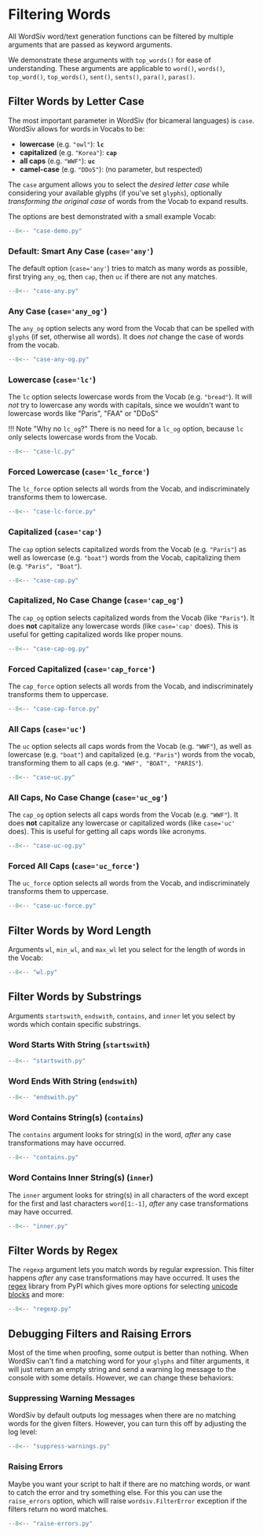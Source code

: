 # Filtering Words

All WordSiv word/text generation functions can be filtered by multiple
arguments that are passed as keyword arguments.

We demonstrate these arguments with `top_words()` for ease of understanding.
These arguments are applicable to `word()`, `words()`, `top_word()`,
`top_words()`, `sent()`, `sents()`, `para()`, `paras()`.


## Filter Words by Letter Case

The most important parameter in WordSiv (for bicameral languages) is `case`.
WordSiv allows for words in Vocabs to be:

- **lowercase** (e.g. `"owl"`): **`lc`**
- **capitalized** (e.g. `"Korea"`): **`cap`**
- **all caps** (e.g. `"WWF"`): **`uc`**
- **camel-case** (e.g. `"DDoS"`): (no parameter, but respected)

The `case` argument allows you to select the *desired letter case* while
considering your available glyphs (if you've set `glyphs`), optionally
*transforming the original case* of words from the Vocab to expand results.

The options are best demonstrated with a small example Vocab:
```python
--8<-- "case-demo.py"
```

### Default: Smart Any Case (`case='any'`)

The default option (`case='any'`) tries to match as many words as possible,
first trying `any_og`, then `cap`, then `uc` if there are not any matches.

```python
--8<-- "case-any.py"
```

### Any Case (`case='any_og'`)

The `any_og` option selects any word from the Vocab that can be spelled with
`glyphs` (if set, otherwise all words). It does *not* change the case of words
from the vocab.

```python
--8<-- "case-any-og.py"
```

### Lowercase (`case='lc'`)

The `lc` option selects lowercase words from the Vocab (e.g. `"bread"`). It will
*not* try to lowercase any words with capitals, since we wouldn't want to
lowercase words like "Paris", "FAA" or "DDoS"

!!! Note "Why no `lc_og`?"
    There is no need for a `lc_og` option, because `lc` only selects lowercase
    words from the Vocab.
```python
--8<-- "case-lc.py"
```

### Forced Lowercase (`case='lc_force'`)

The `lc_force` option selects all words from the Vocab, and indiscriminately
transforms them to lowercase.

```python
--8<-- "case-lc-force.py"
```

### Capitalized (`case='cap'`)

The `cap` option selects capitalized words from the Vocab (e.g. `"Paris"`) as
well as lowercase (e.g. `"boat"`) words from the Vocab, capitalizing them
(e.g. `"Paris", "Boat"`).

```python
--8<-- "case-cap.py"
```

### Capitalized, No Case Change  (`case='cap_og'`)

The `cap_og` option selects capitalized words from the Vocab (like `"Paris"`).
It does **not** capitalize any lowercase words (like `case='cap'` does). This is
useful for getting capitalized words like proper nouns.

```python
--8<-- "case-cap-og.py"
```

### Forced Capitalized (`case='cap_force'`)

The `cap_force` option selects all words from the Vocab, and indiscriminately
transforms them to uppercase.

```python
--8<-- "case-cap-force.py"
```

### All Caps (`case='uc'`)

The `uc` option selects all caps words from the Vocab (e.g. `"WWF"`), as well as
lowercase (e.g. `"boat"`) and capitalized (e.g. `"Paris"`) words from the
vocab, transforming them to all caps (e.g. `"WWF", "BOAT", "PARIS"`).

```python
--8<-- "case-uc.py"
```

### All Caps, No Case Change (`case='uc_og'`)

The `cap_og` option selects all caps words from the Vocab (e.g. `"WWF"`). It
does **not** capitalize any lowercase or capitalized words (like `case='uc'`
does). This is useful for getting all caps words like acronyms.


```python
--8<-- "case-uc-og.py"
```

### Forced All Caps (`case='uc_force'`)

The `uc_force` option selects all words from the Vocab, and indiscriminately
transforms them to uppercase.

```python
--8<-- "case-uc-force.py"
```

## Filter Words by Word Length

Arguments `wl`, `min_wl`, and `max_wl` let you select for the length of words in
the Vocab:

```python
--8<-- "wl.py"
```

## Filter Words by Substrings

Arguments `startswith`, `endswith`, `contains`, and `inner` let you select by
words which contain specific substrings.

### Word Starts With String (`startswith`)
```python
--8<-- "startswith.py"
```

### Word Ends With String (`endswith`)

```python
--8<-- "endswith.py"
```

### Word Contains String(s) (`contains`)
The `contains` argument looks for string(s) in the word, *after* any case
transformations may have occurred.

```python
--8<-- "contains.py"
```

### Word Contains Inner String(s) (`inner`)
The `inner` argument looks for string(s) in all characters of the word except
for the first and last characters `word[1:-1]`, *after* any case
transformations may have occurred.

```python
--8<-- "inner.py"
```

## Filter Words by Regex
The `regexp` argument lets you match words by regular expression. This filter
happens *after* any case transformations may have occurred. It uses the
[regex](https://pypi.org/project/regex/) library from PyPI which gives more
options for selecting
[unicode blocks](https://www.regular-expressions.info/unicode.html) and more:

```python
--8<-- "regexp.py"
```

## Debugging Filters and Raising Errors

Most of the time when proofing, some output is better than nothing. When WordSiv
can't find a matching word for your `glyphs` and filter arguments, it will just
return an empty string and send a warning log message to the console with some
details. However, we can change these behaviors:

### Suppressing Warning Messages
WordSiv by default outputs log messages when there are no matching words for
the given filters. However, you can turn this off by adjusting the log level:

```python
--8<-- "suppress-warnings.py"
```

### Raising Errors

Maybe you want your script to halt if there are no matching words, or
want to catch the error and try something else. For this you can use the
`raise_errors` option, which will raise `wordsiv.FilterError` exception if the
filters return no word matches.

```python
--8<-- "raise-errors.py"
```
